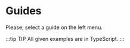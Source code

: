 # Guides

Please, select a guide on the left menu.

:::tip TIP
All given examples are in TypeScript.
:::
